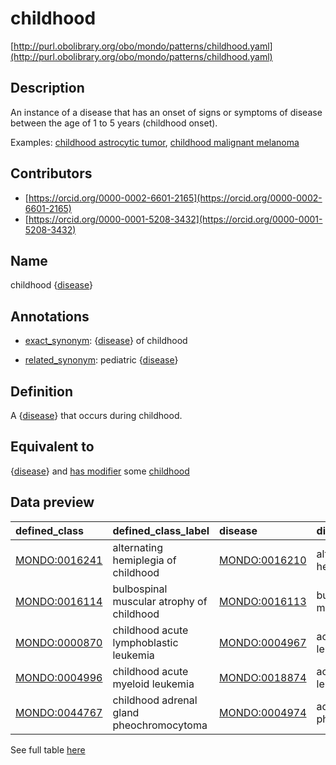 # childhood 

[http://purl.obolibrary.org/obo/mondo/patterns/childhood.yaml](http://purl.obolibrary.org/obo/mondo/patterns/childhood.yaml)
## Description 

An instance of a disease that has an onset of signs or symptoms of disease between the age of 1 to 5 years (childhood onset).

Examples: [childhood astrocytic tumor](http://purl.obolibrary.org/obo/MONDO_0002505), [childhood malignant melanoma](http://purl.obolibrary.org/obo/MONDO_0042494)
## Contributors 
* [https://orcid.org/0000-0002-6601-2165](https://orcid.org/0000-0002-6601-2165) 
* [https://orcid.org/0000-0001-5208-3432](https://orcid.org/0000-0001-5208-3432) 
## Name 

childhood {[disease](http://purl.obolibrary.org/obo/MONDO_0000001)}

## Annotations 

* [exact_synonym](http://www.geneontology.org/formats/oboInOwl#hasExactSynonym): {[disease](http://purl.obolibrary.org/obo/MONDO_0000001)} of childhood

* [related_synonym](http://www.geneontology.org/formats/oboInOwl#hasRelatedSynonym): pediatric {[disease](http://purl.obolibrary.org/obo/MONDO_0000001)}

## Definition 

A {[disease](http://purl.obolibrary.org/obo/MONDO_0000001)} that occurs during childhood.

## Equivalent to 

{[disease](http://purl.obolibrary.org/obo/MONDO_0000001)} and [has modifier](http://purl.obolibrary.org/obo/RO_0002573) some [childhood](http://purl.obolibrary.org/obo/HP_0011463)

## Data preview 
| defined_class                                | defined_class_label                       | disease                                      | disease_label                  |
|:---------------------------------------------|:------------------------------------------|:---------------------------------------------|:-------------------------------|
| [MONDO:0016241](http://purl.obolibrary.org/obo/MONDO_0016241) | alternating hemiplegia of childhood       | [MONDO:0016210](http://purl.obolibrary.org/obo/MONDO_0016210) | alternating hemiplegia         |
| [MONDO:0016114](http://purl.obolibrary.org/obo/MONDO_0016114) | bulbospinal muscular atrophy of childhood | [MONDO:0016113](http://purl.obolibrary.org/obo/MONDO_0016113) | bulbospinal muscular atrophy   |
| [MONDO:0000870](http://purl.obolibrary.org/obo/MONDO_0000870) | childhood acute lymphoblastic leukemia    | [MONDO:0004967](http://purl.obolibrary.org/obo/MONDO_0004967) | acute lymphoblastic leukemia   |
| [MONDO:0004996](http://purl.obolibrary.org/obo/MONDO_0004996) | childhood acute myeloid leukemia          | [MONDO:0018874](http://purl.obolibrary.org/obo/MONDO_0018874) | acute myeloid leukemia         |
| [MONDO:0044767](http://purl.obolibrary.org/obo/MONDO_0044767) | childhood adrenal gland pheochromocytoma  | [MONDO:0004974](http://purl.obolibrary.org/obo/MONDO_0004974) | adrenal gland pheochromocytoma |

See full table [here](https://github.com/monarch-initiative/mondo/blob/master/src/patterns/data/matches/childhood.tsv) 
